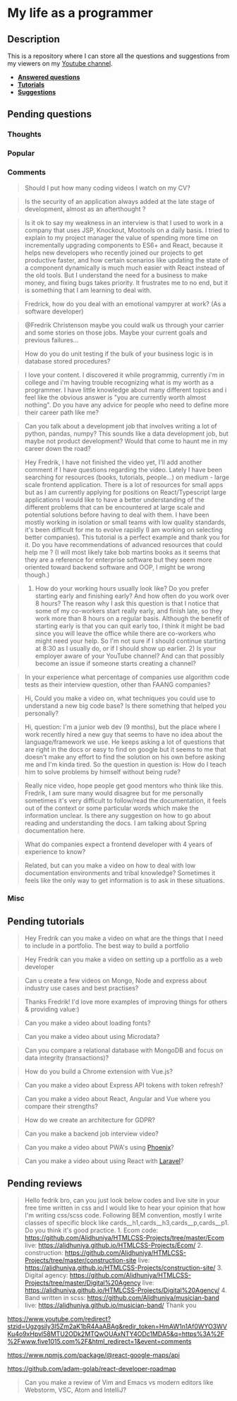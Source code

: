 # My life as a programmer

## Description

This is a repository where I can store all the 
questions and suggestions from my viewers on my [Youtube channel](https://www.youtube.com/user/Fidde12345).

* **[Answered questions](https://www.youtube.com/playlist?list=PLBAZWBMYeVYjXogYQDd1rwVI0c5YoioqU)**
* **[Tutorials](./tutorials.md)**
* **[Suggestions](./suggestions.md)**

## Pending questions

### Thoughts

### Popular

### Comments

> Should I put how many coding videos I watch on my CV?

> Is the security of an application always added at the late stage of development, almost as an afterthought ?

> Is it ok to say my weakness in an interview is that I used to work in a company that uses JSP, Knockout, Mootools on a daily basis. I tried to explain to my project manager the value of spending more time on incrementally upgrading components to ES6+ and React, because it helps new developers who recently joined our projects to get productive faster, and how certain scenarios like updating the state of a component dynamically is much much easier with React instead of the old tools. But I understand the need for a business to make money, and fixing bugs takes priority. It frustrates me to no end, but it is something that I am learning to deal with.

> Fredrick, how do you deal with an emotional vampyrer at work? (As a software developer)

> @Fredrik Christenson maybe you could walk us through your carrier and some stories on those jobs. Maybe your current goals and previous failures...

> How do you do unit testing if the bulk of your business logic is in database stored procedures?

> I love your content. I discovered it while programmig, currently i'm in college and i'm having trouble recognizing what is my worth as a programmer. I have little knowledge about many different topics and i feel like the obvious answer is "you are currently worth almost nothing". Do you have any advice for people who need to define more their career path like me?

> Can you talk about a development job that involves writing a lot of python, pandas, numpy? This sounds like a data development job, but maybe not product development? Would that come to haunt me in my career down the road?

> Hey Fredrik, I have not finished the video yet, I'll add another comment if I have questions regarding the video. Lately I have been searching for resources (books, tutorials, people...) on medium - large scale frontend application. There is a lot of resources for small apps but as I am currently applying for positions on React/Typescript large applications I would like to have a better understanding of the different problems that can be encountered at large scale and potential solutions before having to deal with them. I have been mostly working in isolation or small teams with low quality standards, it's been difficult for me to evolve rapidly (I am working on selecting better companies). This tutorial is a perfect example and thank you for it. Do you have recommendations of advanced resources that could help me ? (I will most likely take bob martins books as it seems that they are a reference for enterprise software but they seem more oriented toward backend software and OOP, I might be wrong though.)

> 1) How do your working hours usually look like? Do you prefer starting early and finishing early? And how often do you work over 8 hours? The reason why I ask this question is that I notice that some of my co-workers start really early, and finish late, so they work more than 8 hours on a regular basis. Although the benefit of starting early is that you can quit early too, I think it might be bad since you will leave the office while there are co-workers who might need your help. So I'm not sure if I should continue starting at 8:30 as I usually do, or if I should show up earlier. 2) Is your employer aware of your YouTube channel? And can that possibly become an issue if someone starts creating a channel?

> In your experience what percentage of companies use algorithm code tests as their interview question, other than FAANG companies?

> Hi, Could you make a video on, what techniques you could use to understand a new big code base? Is there something that helped you personally?

> Hi, question: I'm a junior web dev (9 months), but the place where I work recently hired a new guy that seems to have no idea about the language/framework we use. He keeps asking a lot of questions that are right in the docs or easy to find on google but it seems to me that doesn't make any effort to find the solution on his own before asking me and I'm kinda tired. So the question in question is: How do I teach him to solve problems by himself without being rude?

> Really nice video, hope people get good mentors who think like this. Fredrik, I am sure many would disagree but for me personally sometimes it's very difficult to follow/read the documentation,  it feels out of the context or some particular words  which make the information unclear. Is there any suggestion on how to go about reading and understanding the docs. I am talking about Spring documentation here.

> What do companies expect a frontend developer with 4 years of experience to know?

> Related, but can you make a video on how to deal with low documentation environments and tribal knowledge?  Sometimes it feels like the only way to get information is to ask in these situations.

### Misc

## Pending tutorials

> Hey Fredrik can you make a video on what are the things that I need to include in a portfolio. The best way to build a portfolio

> Hey Fredrik can you make a video on setting up a portfolio as a web developer

> Can u create a few videos on Mongo, Node and express about industry use cases and best practises?

> Thanks Fredrik! I'd love more examples of improving things for others & providing value:)

> Can you make a video about loading fonts?

> Can you make a video about using Microdata?

> Can you compare a relational database with MongoDB and focus on data integrity (transactions)?

> How do you build a Chrome extension with Vue.js?

> Can you make a video about Express API tokens with token refresh?

> Can you make a video about React, Angular and Vue where you compare their strengths?

> How do we create an architecture for GDPR?

> Can you make a backend job interview video?

> Can you make a video about PWA's using [Phoenix](http://phoenixframework.org)?

> Can you make a video about using React with [Laravel](https://laravel.com/)?

## Pending reviews

> Hello fedrik bro, can you just look below codes and live site in your free time written in css  and I would like to hear your opinion that how I'm writing css/scss code. Following BEM convention, mostly I write classes of specific block like cards__h1,cards__h3,cards__p,cards__p1. Do you think it's good practice. 1. Ecom code: https://github.com/Alidhuniya/HTMLCSS-Projects/tree/master/Ecom live: https://alidhuniya.github.io/HTMLCSS-Projects/Ecom/ 2. construction: https://github.com/Alidhuniya/HTMLCSS-Projects/tree/master/construction-site live:  https://alidhuniya.github.io/HTMLCSS-Projects/construction-site/ 3. Digital agency: https://github.com/Alidhuniya/HTMLCSS-Projects/tree/master/Digital%20Agency live:  https://alidhuniya.github.io/HTMLCSS-Projects/Digital%20Agency/ 4. Band written in scss:  https://github.com/Alidhuniya/musician-band live:  https://alidhuniya.github.io/musician-band/ Thank you

https://www.youtube.com/redirect?stzid=Ugzgsily3I5Zm2aK1bR4AaABAg&redir_token=HmAW1n1Af0WYO3WVKu4o9xHpvl58MTU2ODk2MTQwOUAxNTY4ODc1MDA5&q=https%3A%2F%2Fwww.five1015.com%2F&html_redirect=1&event=comments

https://www.npmjs.com/package/@react-google-maps/api

https://github.com/adam-golab/react-developer-roadmap

> Can you make a review of Vim and Emacs vs modern editors like Webstorm, VSC, Atom and IntelliJ?

